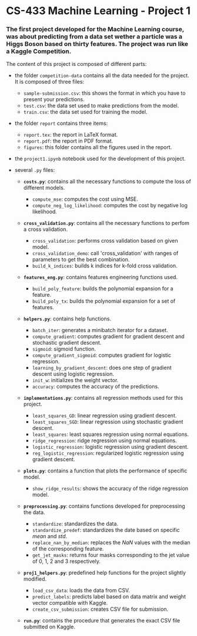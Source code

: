 # CS-433 Machine Learning - Project 1

### The first project developed for the Machine Learning course, was about predicting from a data set wether a particle was a Higgs Boson based on thirty features. The project was run like a Kaggle Competition.

The content of this project is composed of different parts:

- the folder `competition-data` contains all the data needed for the project. It is composed of three files:

   - `sample-submission.csv`: this shows the format in which you have to present your predictions.
   - `test.csv`: the data set used to make predictions from the model.
   - `train.csv`: the data set used for training the model.

- the folder `report` contains three items:

   - `report.tex`: the report in LaTeX format.
   - `report.pdf`: the report in PDF format.
   - `figures`: this folder contains all the figures used in the report.

- the `project1.ipynb` notebook used for the development of this project.

- several `.py` files:

   - **`costs.py`**: contains all the necessary functions to compute the loss of different models.
      - `compute_mse`: computes the cost using MSE.
      - `compute_neg_log_likelihood`: computes the cost by negative log likelihood.

   - **`cross_validation.py`**: contains all the necessary functions to perfom a cross validation.
      - `cross_validation`: performs cross validation based on given model.
      - `cross_validation_demo`: call 'cross_validation' with ranges of parameters to get the best combination.
      - `build_k_indices`: builds k indices for k-fold cross validation.

   - **`features_eng.py`**: contains features engineering functions used.
      - `build_poly_feature`: builds the polynomial expansion for a feature. 
      - `build_poly_tx`: builds the polynomial expansion for a set of features.

   - **`helpers.py`**: contains help functions.
      - `batch_iter`: generates a minibatch iterator for a dataset.
      - `compute_gradient`: computes gradient for gradient descent and stochastic gradient descent.
      - `sigmoid`: sigmoid function.
      - `compute_gradient_sigmoid`: computes gradient for logistic regression.
      - `learning_by_gradient_descent`: does one step of gradient descent using logistic regression.
      - `init_w`: initializes the weight vector.
      - `accuracy`: computes the accuracy of the predictions.

   - **`implementations.py`**: contains all regression methods used for this project.
      - `least_squares_GD`: linear regression using gradient descent.
      - `least_squares_SGD`: linear regression using stochastic gradient descent.
      - `least_squares`: least squares regression using normal equations.
      - `ridge_regression`: ridge regression using normal equations.
      - `logistic_regression`: logistic regression using gradient descent.
      - `reg_logistic_regression`: regularized logistic regression using gradient descent.

   - **`plots.py`**: contains a function that plots the performance of specific model.
      - `show_ridge_results`: shows the accuracy of the ridge regression model.

   - **`preprocessing.py`**: contains functions developed for preprocessing the data.
      - `standardize`: standardizes the data.
      - `standardize_predef`: standardizes the date based on specific *mean* and *std*.
      - `replace_nan_by_median`: replaces the *NaN* values with the median of the corresponding feature.
      - `get_jet_masks`: returns four masks corresponding to the jet value of 0, 1, 2 and 3 respectively.

   - **`proj1_helpers.py`**: predefined help functions for the project slightly modified.
      - `load_csv_data`: loads the data from CSV.
      - `predict_labels`: predicts label based on data matrix and weight vector compatible with Kaggle.
      - `create_csv_submission`: creates CSV file for submission.

   - **`run.py`**: contains the procedure that generates the exact CSV file submitted on Kaggle.
   
